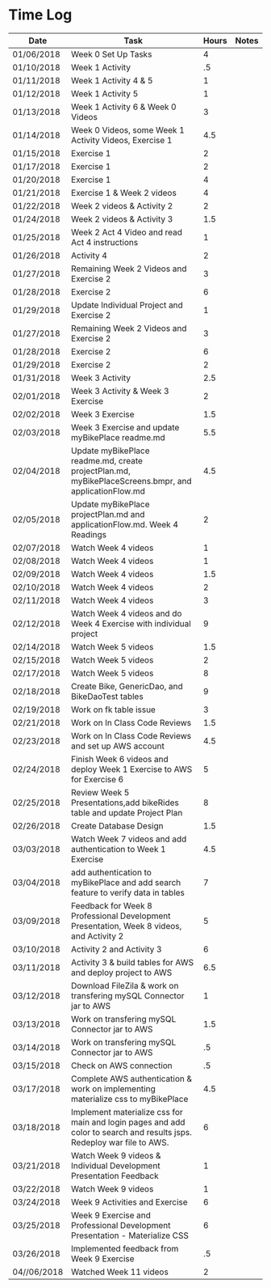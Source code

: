 # Time Log

| Date | Task | Hours | Notes|
|------|------|-------|------|
| 01/06/2018| Week 0 Set Up Tasks| 4   | |
| 01/10/2018 | Week 1 Activity   | .5  |   | 
| 01/11/2018 | Week 1 Activity 4 & 5 | 1 | |
| 01/12/2018 | Week 1 Activity 5 | 1 | |
| 01/13/2018 | Week 1 Activity 6 & Week 0 Videos | 3 | |
| 01/14/2018  | Week 0 Videos, some Week 1 Activity Videos, Exercise 1  | 4.5 | |
| 01/15/2018 | Exercise 1 | 2 |
| 01/17/2018 | Exercise 1| 2 |
| 01/20/2018 | Exercise 1 | 4 | |
| 01/21/2018	| Exercise 1 & Week 2 videos | 4 | |
| 01/22/2018 | Week 2 videos & Activity 2 | 2 | |
| 01/24/2018	| Week 2 videos & Activity 3 | 1.5 | |
| 01/25/2018	| Week 2 Act 4 Video and read Act 4 instructions | 1 | |
| 01/26/2018	| Activity 4 | 2 | | |
| 01/27/2018 | Remaining Week 2 Videos and Exercise 2 | 3 | |
| 01/28/2018 | Exercise 2 | 6 | |
| 01/29/2018 | Update Individual Project and Exercise 2 | 1 | |
| 01/27/2018 | Remaining Week 2 Videos and Exercise 2 | 3 | |
| 01/28/2018 | Exercise 2 | 6 | |
| 01/29/2018 | Exercise 2 | 2 | |
| 01/31/2018 | Week 3 Activity | 2.5 | |
| 02/01/2018 | Week 3 Activity & Week 3 Exercise | 2 | |
| 02/02/2018 | Week 3 Exercise | 1.5 | |
| 02/03/2018 | Week 3 Exercise and update myBikePlace readme.md | 5.5 ||
| 02/04/2018 | Update myBikePlace readme.md, create projectPlan.md, myBikePlaceScreens.bmpr, and applicationFlow.md | 4.5 ||
| 02/05/2018 | Update myBikePlace projectPlan.md and applicationFlow.md.  Week 4 Readings | 2 | |  
| 02/07/2018 | Watch Week 4 videos | 1 | | 
| 02/08/2018 | Watch Week 4 videos | 1 | |
| 02/09/2018 | Watch Week 4 videos | 1.5 | |         
| 02/10/2018 | Watch Week 4 videos | 2 | |
| 02/11/2018 | Watch Week 4 videos | 3 | |
| 02/12/2018 | Watch Week 4 videos and do Week 4 Exercise with individual project | 9 | |
| 02/14/2018 | Watch Week 5 videos | 1.5 | |
| 02/15/2018 | Watch Week 5 videos | 2 | |
| 02/17/2018 | Watch Week 5 videos | 8 | |
| 02/18/2018 | Create Bike, GenericDao, and BikeDaoTest tables | 9 | |
| 02/19/2018 | Work on fk table issue | 3 | |
| 02/21/2018 | Work on In Class Code Reviews | 1.5 |
| 02/23/2018 | Work on In Class Code Reviews and set up AWS account | 4.5 |
| 02/24/2018 | Finish Week 6 videos and deploy Week 1 Exercise to AWS for Exercise 6 | 5 |
| 02/25/2018 | Review Week 5 Presentations,add bikeRides table and update Project Plan | 8 |
| 02/26/2018 | Create Database Design | 1.5 |
| 03/03/2018 | Watch Week 7 videos and add authentication to Week 1 Exercise | 4.5 |
| 03/04/2018 | add authentication to myBikePlace and add search feature to verify data in tables | 7 |
| 03/09/2018 | Feedback for Week 8 Professional Development Presentation, Week 8 videos, and Activity 2 | 5 |
| 03/10/2018 | Activity 2 and Activity 3 | 6 | 
| 03/11/2018 | Activity 3 & build tables for AWS and deploy project to AWS | 6.5 | 
| 03/12/2018 | Download FileZila & work on transfering mySQL Connector jar to AWS | 1 |
| 03/13/2018 | Work on transfering mySQL Connector jar to AWS | 1.5 |
| 03/14/2018 | Work on transfering mySQL Connector jar to AWS | .5 |
| 03/15/2018 | Check on AWS connection | .5 |
| 03/17/2018 | Complete AWS authentication & work on implementing materialize css to myBikePlace | 4.5 |
| 03/18/2018 | Implement materialize css for main and login pages and add color to search and results jsps.  Redeploy war file to AWS. | 6 | 
| 03/21/2018 | Watch Week 9 videos & Individual Development Presentation Feedback | 1 |
| 03/22/2018 | Watch Week 9 videos | 1 |
| 03/24/2018 | Week 9 Activities and Exercise | 6 |
| 03/25/2018 | Week 9 Exercise and Professional Development Presentation - Materialize CSS | 6 |
| 03/26/2018 | Implemented feedback from Week 9 Exercise | .5 |
| 04//06/2018 | Watched Week 11 videos | 2 | 



  
